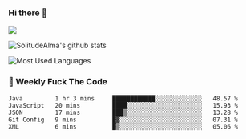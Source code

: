 ### Hi there 👋

<p>
  <a href="https://count.getloli.com/"><img src="https://count.getloli.com/get/@:solitudealma"></a>
</p>

![SolitudeAlma's github stats](https://github-readme-stats.vercel.app/api?username=solitudealma&show_icons=true&theme=radical)

![Most Used Languages](https://github-readme-stats.vercel.app/api/top-langs/?username=solitudealma&layout=compact&hide_border=true&theme=dark)
<!-- ![visitors](https://visitor-badge.glitch.me/badge?page_id=solitudealma.solitudealma.id) -->


### :dart: Weekly Fuck The Code

<!--START_SECTION:waka-->
```text
Java         1 hr 3 mins     ████████████░░░░░░░░░░░░░   48.57 % 
JavaScript   20 mins         ████░░░░░░░░░░░░░░░░░░░░░   15.93 % 
JSON         17 mins         ███▒░░░░░░░░░░░░░░░░░░░░░   13.28 % 
Git Config   9 mins          █▓░░░░░░░░░░░░░░░░░░░░░░░   07.31 % 
XML          6 mins          █▒░░░░░░░░░░░░░░░░░░░░░░░   05.06 % 
```
<!--END_SECTION:waka-->
